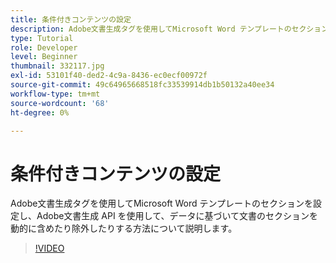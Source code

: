 ```yaml
---
title: 条件付きコンテンツの設定
description: Adobe文書生成タグを使用してMicrosoft Word テンプレートのセクションを設定し、Adobe文書生成 API を使用して、データに基づいて文書のセクションを動的に含めたり除外したりする方法について説明します
type: Tutorial
role: Developer
level: Beginner
thumbnail: 332117.jpg
exl-id: 53101f40-ded2-4c9a-8436-ec0ecf00972f
source-git-commit: 49c64965668518fc33539914db1b50132a40ee34
workflow-type: tm+mt
source-wordcount: '68'
ht-degree: 0%

---
```


# 条件付きコンテンツの設定

Adobe文書生成タグを使用してMicrosoft Word テンプレートのセクションを設定し、Adobe文書生成 API を使用して、データに基づいて文書のセクションを動的に含めたり除外したりする方法について説明します。

>[!VIDEO](https://video.tv.adobe.com/v/332117?hidetitle=true)
